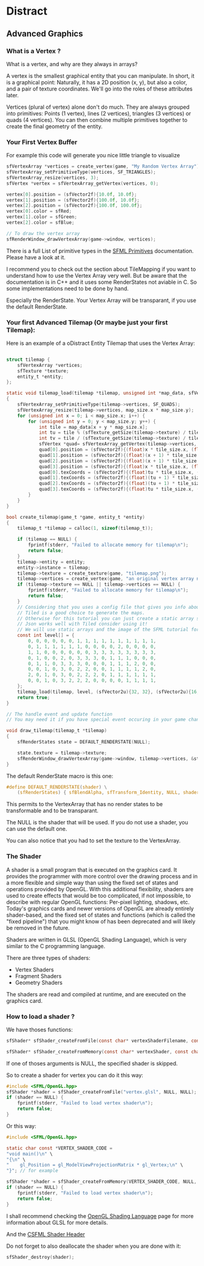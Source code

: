# Distract

## Advanced Graphics

### What is a Vertex ?

What is a vertex, and why are they always in arrays?

A vertex is the smallest graphical entity that you can manipulate. In short, it is a graphical point: Naturally, it has a 2D position (x, y), but also a color, and a pair of texture coordinates. We'll go into the roles of these attributes later.

Vertices (plural of vertex) alone don't do much. They are always grouped into primitives: Points (1 vertex), lines (2 vertices), triangles (3 vertices) or quads (4 vertices). You can then combine multiple primitives together to create the final geometry of the entity.

### Your First Vertex Buffer

For example this code will generate you nice little triangle to visualize
```c
sfVertexArray *vertices = create_vertex(game, "My Random Vertex Array");
sfVertexArray_setPrimitiveType(vertices, SF_TRIANGLES);
sfVertexArray_resize(vertices, 3);
sfVertex *vertex = sfVertexArray_getVertex(vertices, 0);

vertex[0].position = (sfVector2f){10.0f, 10.0f};
vertex[1].position = (sfVector2f){100.0f, 10.0f};
vertex[2].position = (sfVector2f){100.0f, 100.0f};
vertex[0].color = sfRed;
vertex[1].color = sfGreen;
vertex[2].color = sfBlue;

// To draw the vertex array
sfRenderWindow_drawVertexArray(game->window, vertices);
```

There is a full List of primitive types in the [SFML Primitives](http://www.sfml-dev.org/documentation/1.6/namespacesf_1_1Primitive.php) documentation.
Please have a look at it.

I recommend you to check out the section about TileMapping if you want to understand how to use the Vertex Array very well. But be aware that the documentation is in C++ and it uses some RenderStates not aviable in C. So some implementations need to be done by hand.

Especially the RenderState. Your Vertex Array will be transparant, if you use the default RenderState.

### Your first Advanced Tilemap (Or maybe just your first Tilemap):

Here is an example of a oDistract Entity Tilemap that uses the Vertex Array:

```c

struct tilemap {
    sfVertexArray *vertices;
    sfTexture *texture;
    entity_t *entity;
};

static void tilemap_load(tilemap *tilemap, unsigned int *map_data, sfVector2u tile_size, sfVector2u map_size)
{
    sfVertexArray_setPrimitiveType(tilemap->vertices, SF_QUADS);
    sfVertexArray_resize(tilemap->vertices, map_size.x * map_size.y);
    for (unsigned int x = 0; i < map_size.x; i++) {
        for (unsigned int y = 0; y < map_size.y; y++) {
            int tile = map_data[x + y * map_size.x];
            int tu = tile % (sfTexture_getSize(tilemap->texture) / tile_size.x);
            int tv = tile / (sfTexture_getSize(tilemap->texture) / tile_size.x);
            sfVertex *quad= sfVertexArray_getVertex(tilemap->vertices, (x + y * map_size.x) * 4);
            quad[0].position = (sfVector2f){(float)x * tile_size.x, (float)y * tile_size.y};
            quad[1].position = (sfVector2f){(float)(x + 1) * tile_size.x, (float)y * tile_size.y};
            quad[2].position = (sfVector2f){(float)(x + 1) * tile_size.x, (float)(y + 1) * tile_size.y};
            quad[3].position = (sfVector2f){(float)x * tile_size.x, (float)(y + 1) * tile_size.y};
            quad[0].texCoords = (sfVector2f){(float)tu * tile_size.x, (float)tv * tile_size.x};
            quad[1].texCoords = (sfVector2f){(float)(tu + 1) * tile_size.x, (float)tv * tile_size.x};
            quad[2].texCoords = (sfVector2f){(float)(tu + 1) * tile_size.x, (float)(tv + 1) * tile_size.x};
            quad[3].texCoords = (sfVector2f){(float)tu * tile_size.x, (float)(tv + 1) * tile_size.x};
        }
    }
}

bool create_tilemap(game_t *game, entity_t *entity)
{
    tilemap_t *tilemap = calloc(1, sizeof(tilemap_t));

    if (tilemap == NULL) {
        fprintf(stderr, "Failed to allocate memory for tilemap\n");
        return false;
    }
    tilemap->entity = entity;
    entity->instance = tilemap;
    tilemap->texture = create_texture(game, "tilemap.png");
    tilemap->vertices = create_vertex(game, "an original vertex array name");
    if (tilemap->texture == NULL || tilemap->vertices == NULL) {
        fprintf(stderr, "Failed to allocate memory for tilemap\n");
        return false;
    }
    // Considering that you uses a config file that gives you info about the map etc...
    // Tiled is a good choice to generate the maps.
    // Otherwise for this tutorial you can just create a static array such as the SFML tutorial does.
    // Json works well with Tiled consider using it!
    // We will use static arrays and the image of the SFML tutorial for this.
    const int level[] = {
        0, 0, 0, 0, 0, 0, 1, 1, 1, 1, 1, 1, 1, 1, 1, 1,
        0, 1, 1, 1, 1, 1, 1, 0, 0, 0, 0, 2, 0, 0, 0, 0,
        1, 1, 0, 0, 0, 0, 0, 0, 3, 3, 3, 3, 3, 3, 3, 3,
        0, 1, 0, 0, 2, 0, 3, 3, 3, 0, 1, 1, 1, 0, 0, 0,
        0, 1, 1, 0, 3, 3, 3, 0, 0, 0, 1, 1, 1, 2, 0, 0,
        0, 0, 1, 0, 3, 0, 2, 2, 0, 0, 1, 1, 1, 1, 2, 0,
        2, 0, 1, 0, 3, 0, 2, 2, 2, 0, 1, 1, 1, 1, 1, 1,
        0, 0, 1, 0, 3, 2, 2, 2, 0, 0, 0, 0, 1, 1, 1, 1,
    };
    tilemap_load(tilemap, level, (sfVector2u){32, 32}, (sfVector2u){16, 8});
    return true;
}

// The handle event and update function
// You may need it if you have special event occuring in your game changing the map look

void draw_tilemap(tilemap_t *tilemap)
{
    sfRenderStates state = DEFAULT_RENDERSTATE(NULL);

    state.texture = tilemap->texture;
    sfRenderWindow_drawVertexArray(game->window, tilemap->vertices, &state);
}
```

The default RenderState macro is this one:
```c
#define DEFAULT_RENDERSTATE(shader) \
    (sfRenderStates) { sfBlendAlpha, sfTransform_Identity, NULL, shader }
```
This permits to the VertexArray that has no render states to be transformable and to be transparant.

The NULL is the shader that will be used. If you do not use a shader, you can use the default one.

You can also notice that you had to set the texture to the VertexArray.

### The Shader

 A shader is a small program that is executed on the graphics card. It provides the programmer with more control over the drawing process and in a more flexible and simple way than using the fixed set of states and operations provided by OpenGL. With this additional flexibility, shaders are used to create effects that would be too complicated, if not impossible, to describe with regular OpenGL functions: Per-pixel lighting, shadows, etc. Today's graphics cards and newer versions of OpenGL are already entirely shader-based, and the fixed set of states and functions (which is called the "fixed pipeline") that you might know of has been deprecated and will likely be removed in the future.

Shaders are written in GLSL (OpenGL Shading Language), which is very similar to the C programming language.

There are three types of shaders:
- Vertex Shaders
- Fragment Shaders
- Geometry Shaders

The shaders are read and compiled at runtime, and are executed on the graphics card.

### How to load a shader ?

We have thoses functions:
```c
sfShader* sfShader_createFromFile(const char* vertexShaderFilename, const char* geometryShaderFilename, const char* fragmentShaderFilename);

sfShader* sfShader_createFromMemory(const char* vertexShader, const char* geometryShader, const char* fragmentShader);
```

If one of thoses arguments is NULL, the specified shader is skipped.

So to create a shader for vertex you can do it this way:
```c
#include <SFML/OpenGL.hpp>
sfShader *shader = sfShader_createFromFile("vertex.glsl", NULL, NULL);
if (shader == NULL) {
    fprintf(stderr, "Failed to load vertex shader\n");
    return false;
}
```
Or this way:
```c
#include <SFML/OpenGL.hpp>

static char const *VERTEX_SHADER_CODE =
"void main()\n" \
"{\n" \
"    gl_Position = gl_ModelViewProjectionMatrix * gl_Vertex;\n" \
"}"; // for example

sfShader *shader = sfShader_createFromMemory(VERTEX_SHADER_CODE, NULL, NULL);
if (shader == NULL) {
    fprintf(stderr, "Failed to load vertex shader\n");
    return false;
}
```

I shall recommend checking the [OpenGL Shading Language](http://www.opengl.org/wiki/Shading_language) page for more information about GLSL for more details.

And the [CSFML Shader Header](https://github.com/SFML/CSFML/blob/master/include/SFML/Graphics/Shader.h)

Do not forget to also deallocate the shader when you are done with it:
```c
sfShader_destroy(shader);
```